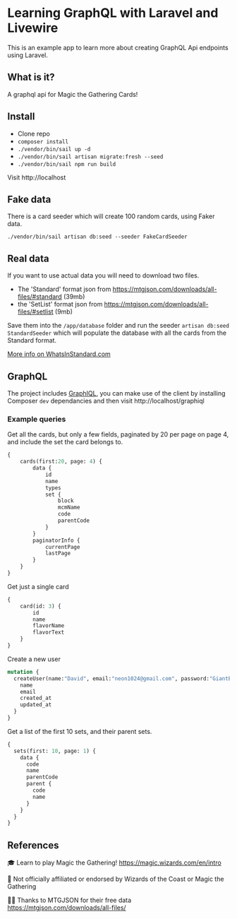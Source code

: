 # Learning GraphQL with Laravel and Livewire

This is an example app to learn more about creating GraphQL Api endpoints using Laravel.

## What is it?

A graphql api for Magic the Gathering Cards!

## Install

-   Clone repo
-   `composer install`
-   `./vendor/bin/sail up -d`
-   `./vendor/bin/sail artisan migrate:fresh --seed`
-   `./vendor/bin/sail npm run build`

Visit http://localhost

## Fake data

There is a card seeder which will create 100 random cards, using Faker data.

`./vendor/bin/sail artisan db:seed --seeder FakeCardSeeder`

## Real data

If you want to use actual data you will need to download two files.

* The 'Standard' format json from https://mtgjson.com/downloads/all-files/#standard (39mb)
* the 'SetList' format json from https://mtgjson.com/downloads/all-files/#setlist (9mb)

Save them into the `/app/database` folder and run the seeder `artisan db:seed StandardSeeder` which will 
populate the database with all the cards from the Standard format.

[More info on WhatsInStandard.com](https://whatsinstandard.com/)

## GraphQL

The project includes [GraphIQL](https://github.com/mll-lab/laravel-graphiql), you can make use of the client by installing Composer `dev` dependancies and
then visit http://localhost/graphiql

### Example queries

Get all the cards, but only a few fields, paginated by 20 per page on page 4, and include the set the card belongs to.

```graphql
{
    cards(first:20, page: 4) {
        data {
            id
            name
            types
            set {
                block
                mcmName
                code
                parentCode
            }
        }
        paginatorInfo {
            currentPage
            lastPage
        }
    }
}
```

Get just a single card

```graphql
{
    card(id: 3) {
        id
        name
        flavorName
        flavorText
    }
}
```

Create a new user

```graphql
mutation {
  createUser(name:"David", email:"neon1024@gmail.com", password:"GiantBananaBoat") {
    name
    email
    created_at
    updated_at
  }
}
```

Get a list of the first 10 sets, and their parent sets.

```graphql
{
  sets(first: 10, page: 1) {
    data {
      code
      name
      parentCode
      parent {
        code
        name
      }
    }
  }
}
```

## References

🎓 Learn to play Magic the Gathering! https://magic.wizards.com/en/intro

🙅 Not officially affiliated or endorsed by Wizards of the Coast or Magic the Gathering

🙇‍♂️ Thanks to MTGJSON for their free data https://mtgjson.com/downloads/all-files/
